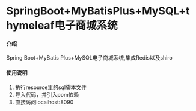 # SpringBoot+MyBatisPlus+MySQL+thymeleaf电子商城系统

#### 介绍
Spring Boot+MyBatis Plus+MySQL电子商城系统,集成Redis以及shiro


#### 使用说明

1.  执行resource里的sql脚本文件
2.  导入代码，并引入pom依赖
3.  直接访问localhost:8090


